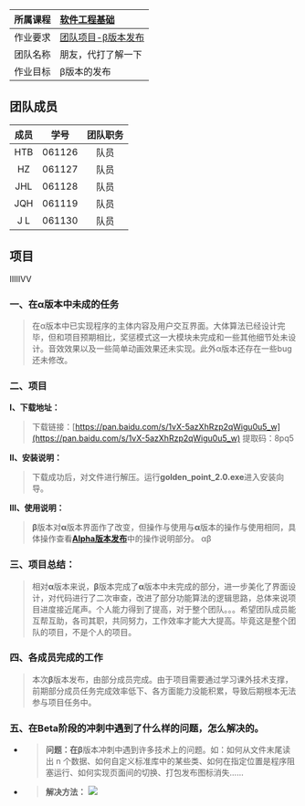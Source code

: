 
|  所属课程 |  [软件工程基础](https://edu.cnblogs.com/campus/xnsy/Autumn2019SoftwareEngineeringFoundation) |
|:---:|:---|
|  作业要求 | [团队项目-β版本发布](https://edu.cnblogs.com/campus/xnsy/Autumn2019SoftwareEngineeringFoundation/homework/10049)  |
|  团队名称 | 朋友，代打了解一下  |
|  作业目标 | β版本的发布 |

## 团队成员

|  成员 |  学号 | 团队职务 |
|:---:|:---:|:---:|
|HTB | 061126|队员|
|HZ | 061127|队员|
|JHL | 061128|队员|
|JQH | 061119|队员|
|J L | 061130|队员|

## 项目
ⅠⅢⅣⅤ
### 一、在α版本中未成的任务
>在α版本中已实现程序的主体内容及用户交互界面。大体算法已经设计完毕，但和项目预期相比，奖惩模式这一大模块未完成和一些其他细节处未设计。音效效果以及一些简单动画效果还未实现。此外α版本还存在一些bug还未修改。

### 二、项目

**Ⅰ、下载地址：**
>下载链接：[https://pan.baidu.com/s/1vX-5azXhRzp2qWigu0u5_w](https://pan.baidu.com/s/1vX-5azXhRzp2qWigu0u5_w)
提取码：8pq5 

**Ⅱ、安装说明：**
>下载成功后，对文件进行解压。运行**golden_point_2.0.exe**进入安装向导。

**Ⅲ、使用说明：**
>**β**版本对**α**版本界面作了改变，但操作与使用与**α**版本的操作与使用相同，具体操作查看[**Alpha版本发布**](https://www.cnblogs.com/fox5250/p/11886445.html)中的操作说明部分。
αβ
### 三、项目总结：
>相对**α**版本来说，**β**版本完成了**α**版本中未完成的部分，进一步美化了界面设计，对代码进行了二次审查，改进了部分功能算法的逻辑思路，总体来说项目进度接近尾声。个人能力得到了提高，对于整个团队。。。希望团队成员能互帮互助，各司其职，共同努力，工作效率才能大大提高。毕竟这是整个团队的项目，不是个人的项目。

### 四、各成员完成的工作
>本次**β**版本发布，由部分成员完成。由于项目需要通过学习课外技术支撑，前期部分成员任务完成效率低下、各方面能力没能积累，导致后期根本无法参与项目任务中。

### 五、在Beta阶段的冲刺中遇到了什么样的问题，怎么解决的。

- >**问题：**在**β**版本冲刺中遇到许多技术上的问题。如：如何从文件末尾读出 n 个数据、如何自定义标准库中的某些类、如何在指定位置是程序阻塞运行、如何实现页面间的切换、打包发布图标消失……
- >**解决方法：**
![](https://img2018.cnblogs.com/blog/1784605/201911/1784605-20191124160605427-1993047325.jpg)
